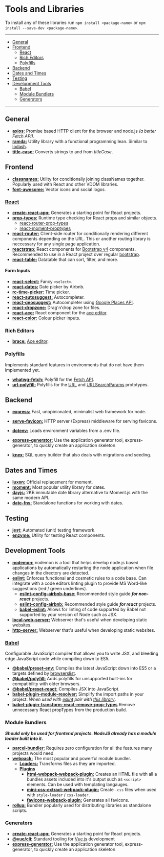 # Tools and Libraries

To install any of these libraries run `npm install <package-name>` or `npm install --save-dev <package-name>`.


***
- [General](#general)
- [Frontend](#frontend)
	- [React](#react)
	- [Rich Editors](#rich-editors)
	- [Polyfills](#polyfills)
- [Backend](#backend)
- [Dates and Times](#dates-and-times)
- [Testing](#testing)
- [Development Tools](#development-tools)
	- [Babel](#compilers)
	- [Module Bundlers](#module-bundlers)
	- [Generators](#generators)
***




## General

- [**axios:**](https://www.npmjs.com/package/axios) Promise based HTTP client for the browser and node.js _(a better Fetch API)_.
- [**ramda:**](https://ramdajs.com/) Utility library with a functional programming lean. Similar to [lodash](https://lodash.com/).
- [**title-case:**](https://www.npmjs.com/package/title-case) Converts strings to and from _titleCase_.




## Frontend

- [**classnames:**](https://www.npmjs.com/package/classnamesq) Utility for conditionally joining classNames together. Popularly used with React and other VDOM libraries.
- [**font-awesome:**](https://fontawesome.com/) Vector icons and social logos.


### [React](https://reactjs.org)

- [**create-react-app:**](https://facebook.github.io/create-react-app/) Generates a starting point for React projects.
- [**prop-types:**](https://reactjs.org/docs/typechecking-with-proptypes.html) Runtime type checking for React props and similar objects.
	- [react-router-prop-types](https://www.npmjs.com/package/react-router-prop-types)
	- [react-moment-proptypes](https://www.npmjs.com/package/react-moment-proptypes)
- [**react-router:**](https://reacttraining.com/react-router/) Client-side router for conditionally rendering different components depending on the URL. This or another routing library is neccessary for any single page application.
- [**reactstrap:**](https://reactstrap.github.io/) React components for [Bootstrap v4](https://getbootstrap.com/) components. Recommended to use in a React project over regular [bootstrap](https://www.npmjs.com/package/bootstrap).
- [**react-table:**](https://www.npmjs.com/package/react-table) Datatable that can sort, filter, and more.

#### Form Inputs

- [**react-select:**](https://react-select.com/home) Fancy `<select>`.
- [**react-dates:**](http://airbnb.io/react-dates/) Date picker by Airbnb.
- [**rc-time-picker:**](https://react-component.github.io/time-picker/) Time picker.
- [**react-autosuggest:**](https://react-autosuggest.js.org/) Autocompleter.
- [**react-geosuggest:**](https://ubilabs.github.io/react-geosuggest/) Autocompleter using [Google Places API](https://developers.google.com/places/web-service/intro).
- [**react-dropzone:**](https://react-dropzone.js.org/) Drag'n'drop zone for files.
- [**react-ace:**](https://securingsincity.github.io/react-ace/) React component for the [ace editor](https://ace.c9.io/).
- [**react-color:**](https://casesandberg.github.io/react-color/) Colour picker inputs.


### Rich Editors

- [**brace:**](https://www.npmjs.com/package/brace) [Ace editor](https://ace.c9.io/).


### Polyfills

Implements standard features in environments that do not have them implemented yet.

- [**whatwg-fetch:**](https://www.npmjs.com/package/whatwg-fetch) Polyfill for the [Fetch API](https://developer.mozilla.org/en/docs/Web/API/Fetch_API).
- [**url-polyfill:**](https://www.npmjs.com/package/url-polyfill) Polyfills for the [URL](https://developer.mozilla.org/en-US/docs/Web/API/URL) and [URLSearchParams](https://developer.mozilla.org/en-US/docs/Web/API/URLSearchParams) prototypes.




## Backend

- [**express:**](https://expressjs.com/) Fast, unopinionated, minimalist web framework for node.

- [**serve-favicon:**](https://www.npmjs.com/package/serve-favicon) HTTP server (Express) middleware for serving favicons.
- [**dotenv:**](https://www.npmjs.com/package/dotenv) Loads environment variables from a .env file.
- [**express-generator:**](https://expressjs.com/en/starter/generator.html) Use the application generator tool, express-generator, to quickly create an application skeleton.
- [**knex:**](https://knexjs.org/) SQL query builder that also deals with migrations and seeding.




## Dates and Times

- [**luxon:**](https://moment.github.io/luxon/) Official replacement for moment.
- [**moment:**](https://momentjs.com) Most popular utility library for dates.
- [**dayjs:**](https://github.com/iamkun/dayjs) 2KB immutable date library alternative to Moment.js with the same modern API.
- [**date-fns:**](https://date-fns.org/) Standalone functions for working with dates.





## Testing

- [**jest:**](https://jestjs.io/) Automated (unit) testing framework.
- [**enzyme:**](https://airbnb.io/enzyme/) Utility for testing React components.




## Development Tools

- [**nodemon:**](https://nodemon.io/) nodemon is a tool that helps develop node.js based applications by automatically restarting the node application when file changes in the directory are detected.
- [**eslint:**](https://eslint.org/) Enforces functional and cosmetic rules to a code base. Can integrate with a code editors linting plugin to provide MS Word-like suggestions (red / green underlines).
	- [**eslint-config-airbnb-base:**](https://www.npmjs.com/package/eslint-config-airbnb-base) Recommended style guide ***for non-react*** projects.
	- [**eslint-config-airbnb:**](https://www.npmjs.com/package/eslint-config-airbnb) Recommended style guide ***for react*** projects.
	- [**babel-eslint:**](https://www.npmjs.com/package/babel-eslint) Allows for linting of code supported by Babel not supported by your version of Node such as JSX.
- [**local-web-server:**](https://www.npmjs.com/package/local-web-server) Webserver that's useful when developing static websites.
- [**http-server:**](https://www.npmjs.com/package/http-server) Webserver that's useful when developing static websites.


### [Babel](https://babeljs.io/)

Configurable JavaScript compiler that allows you to write JSX, and bleeding edge JavaScript code while compiling down to ES5.

- [**@babel/preset-env:**](https://babeljs.io/docs/en/babel-preset-env) Compiles the latest JavaScript down into ES5 or a targets defined by [browserslist](https://github.com/browserslist/browserslist#browserslist-).
- [**@babel/polyfill:**](https://babeljs.io/docs/en/babel-polyfill) Adds polyfills for unsupported built-ins for compatibility with older browsers.
- [**@babel/preset-react:**](https://babeljs.io/docs/en/babel-preset-react) Compiles JSX into JavaScript.
- [**babel-plugin-module-resolver:**](https://www.npmjs.com/package/babel-plugin-module-resolver) Simplify the import paths in your project. _When used with [eslint](https://eslint.org/) pair with [this library](https://www.npmjs.com/package/eslint-import-resolver-babel-module)_.
- [**babel-plugin-transform-react-remove-prop-types**](https://www.npmjs.com/package/babel-plugin-transform-react-remove-prop-types) Remove unnecessary React propTypes from the production build.


### Module Bundlers

***Should only be used for frontend projects. NodeJS already has a module loader built into it.***

- [**parcel-bundler:**](https://parceljs.org/) Requires zero configuration for all the features many projects would need.
- [**webpack:**](https://webpack.js.org/) The most popular and powerful module bundler.
	- [**Loaders:**](https://webpack.js.org/loaders) Transforms files as they are imported.
	- [**Plugins**](https://webpack.js.org/plugins)
		- [**html-webpack-webpack-plugin:**](https://webpack.js.org/plugins/html-webpack-plugin/) Creates an HTML file with all a bundles assets included into it's output such as `<script>` elements. Can be used with templating langauges.
		- [**mini-css-extract-webpack-plugin:**](https://webpack.js.org/plugins/mini-css-extract-plugin/) Create `.css` files when used with `style-loader` / `css-loader`.
		- [**favicons-webpack-plugin:**](https://www.npmjs.com/package/favicons-webpack-plugin) Generates all favicons.
- [**rollup:**](https://rollupjs.org/guide/en) Bundler popularly used for distributing libraries as standalone scripts.


### Generators

- [**create-react-app:**](https://facebook.github.io/create-react-app/) Generates a starting point for React projects.
- [**@vue/cli:**](https://cli.vuejs.org/) Standard tooling for [Vue.js](https://vuejs.org/) development
- [**express-generator:**](https://expressjs.com/en/starter/generator.html) Use the application generator tool, express-generator, to quickly create an application skeleton.

